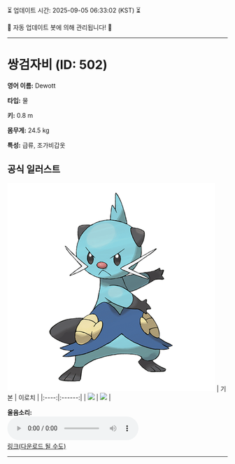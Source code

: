 
⏳ 업데이트 시간: 2025-09-05 06:33:02 (KST) ⏳

🤖 자동 업데이트 봇에 의해 관리됩니다! 🤖

---

# 쌍검자비 (ID: 502)
**영어 이름:** Dewott

**타입:** 물

**키:** 0.8 m

**몸무게:** 24.5 kg

**특성:** 급류, 조가비갑옷

## 공식 일러스트
![](https://raw.githubusercontent.com/PokeAPI/sprites/master/sprites/pokemon/other/official-artwork/502.png)
| 기본 | 이로치 |
|:----:|:------:|
| <img src="http://play.pokemonshowdown.com/sprites/ani/dewott.gif" width="200"> | <img src="http://play.pokemonshowdown.com/sprites/ani-shiny/dewott.gif" width="200"> |

**울음소리:**<br><audio controls src="https://raw.githubusercontent.com/PokeAPI/cries/main/cries/pokemon/latest/502.ogg"></audio><br> [링크(다운로드 될 수도)](https://raw.githubusercontent.com/PokeAPI/cries/main/cries/pokemon/latest/502.ogg)


---
